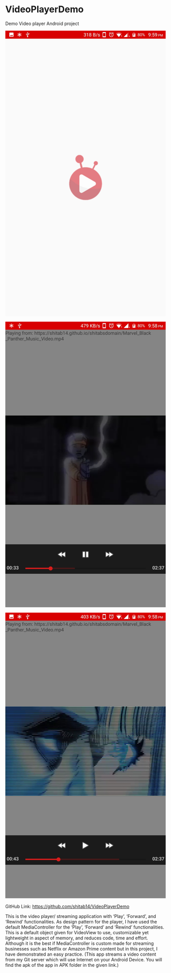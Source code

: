 # VideoPlayerDemo
Demo Video player Android project

![](Screenshots/Screenshot_0.jpg)

![](Screenshots/Screenshot_1.jpg)

![](Screenshots/Screenshot_2.jpg)

GitHub Link: https://github.com/shitab14/VideoPlayerDemo 

This is the video player/ streaming application with ‘Play’, ‘Forward’, and ‘Rewind’ functionalities. As design pattern for the player, I have used the default MediaController for the ‘Play’, ‘Forward’ and ‘Rewind’ functionalities. This is a default object given for VideoView to use, customizable yet lightweight in aspect of memory, and reduces code, time and effort.
Although it is the best if MediaController is custom made for streaming businesses such as Netflix or Amazon Prime content but in this project, I have demonstrated an easy practice. 
(This app streams a video content from my Git server which will use Internet on your Android Device. You will find the apk of the app in APK folder in the given link.)
